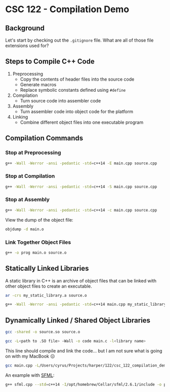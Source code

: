 # CSC 122 - Compilation Demo

## Background

Let's start by checking out the `.gitignore` file. What are all of those file extensions used for?

## Steps to Compile C++ Code

1. Preprocessing
    * Copy the contents of header files into the source code
    * Generate macros
    * Replace symbolic constants defined using `#define`
2. Compilation
    * Turn source code into assembler code
3. Assembly
    * Turn assembler code into object code for the platform
4. Linking
    * Combine different object files into one executable program

## Compilation Commands

### Stop at Preprocessing

```bash
g++ -Wall -Werror -ansi -pedantic -std=c++14 -E main.cpp source.cpp
```

### Stop at Compilation

```bash
g++ -Wall -Werror -ansi -pedantic -std=c++14 -S main.cpp source.cpp
```

### Stop at Assembly

```bash
g++ -Wall -Werror -ansi -pedantic -std=c++14 -c main.cpp source.cpp
```

View the dump of the object file:

```bash
objdump -d main.o
```

### Link Together Object Files

```bash
g++ -o prog main.o source.o
```

## Statically Linked Libraries

A static library in C++ is an archive of object files that can be linked with other object files to create an executable.

```bash
ar -crs my_static_library.a source.o
```

```bash
g++ -Wall -Werror -ansi -pedantic -std=c++14 main.cpp my_static_library.a -o prog
```

## Dynamically Linked / Shared Object Libraries

```bash
gcc -shared -o source.so source.o
```

```bash
gcc -L<path to .SO file> -Wall -o code main.c -l<library name>
```

This line should compile and link the code... but I am not sure what is going on with my MacBook 😖

```bash
gcc main.cpp -L/Users/cyrus/Projects/harper/122/csc_122_compilation_demo/source -Wall -o prog -L /Users/cyrus/Projects/harper/122/csc_122_compilation_demo
```

An example with [SFML](https://www.sfml-dev.org/):

```bash
g++ sfml.cpp --std=c++14 -I/opt/homebrew/Cellar/sfml/2.6.1/include -o prog -L /opt/homebrew/Cellar/sfml/2.6.1/lib -lsfml-window -lsfml-system -lsfml-graphics
```
